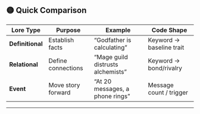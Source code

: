 ## 🟡 Quick Comparison

| Lore Type        | Purpose            | Example                           | Code Shape               |
| ---------------- | ------------------ | --------------------------------- | ------------------------ |
| **Definitional** | Establish facts    | “Godfather is calculating”        | Keyword → baseline trait |
| **Relational**   | Define connections | “Mage guild distrusts alchemists” | Keyword → bond/rivalry   |
| **Event**        | Move story forward | “At 20 messages, a phone rings”   | Message count / trigger  |

---
